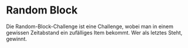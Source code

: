 # Random Block

Die Random-Block-Challenge ist eine Challenge, wobei man in einem gewissen Zeitabstand ein zufälliges Item bekommt.
Wer als letztes Steht, gewinnt.
